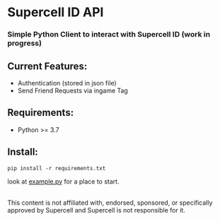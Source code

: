 # Supercell ID API
### Simple Python Client to interact with Supercell ID (work in progress)

## Current Features:
- Authentication (stored in json file)
- Send Friend Requests via ingame Tag

## Requirements:
- Python >= 3.7

## Install:
```pip install -r requirements.txt```

look at [example.py](example.py) for a place to start.

<br>
This content is not affiliated with, endorsed, sponsored, or specifically approved by Supercell and Supercell is not responsible for it.